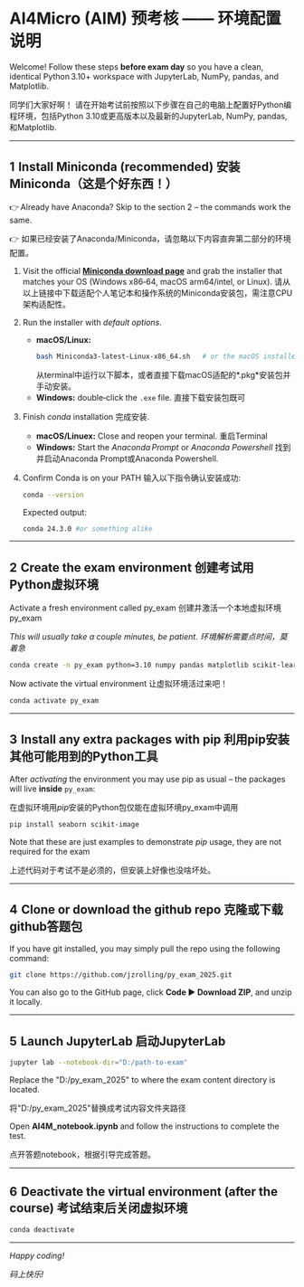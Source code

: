 # AI4Micro (AIM) 预考核 —— 环境配置说明

Welcome!  Follow these steps **before exam day** so you have a clean, identical Python 3.10+ workspace with JupyterLab, NumPy, pandas, and Matplotlib.

同学们大家好啊！ 请在开始考试前按照以下步骤在自己的电脑上配置好Python编程环境，包括Python 3.10或更高版本以及最新的JupyterLab, NumPy, pandas, 和Matplotlib.

---

## 1  Install Miniconda (recommended) 安装Miniconda（这是个好东西！）

👉 Already have Anaconda?  Skip to the section 2 – the commands work the same. 

👉 如果已经安装了Anaconda/Miniconda，请忽略以下内容直奔第二部分的环境配置。

1. Visit the official [**Miniconda download page**](https://www.anaconda.com/download/success) and grab the installer that matches your OS (Windows x86‑64, macOS arm64/intel, or Linux). 请从以上链接中下载适配个人笔记本和操作系统的Miniconda安装包，需注意CPU架构适配性。

2. Run the installer with *default options*.
   - **macOS/Linux:**
     ```bash
     bash Miniconda3-latest-Linux-x86_64.sh   # or the macOS installer
     ```
     从terminal中运行以下脚本，或者直接下载macOS适配的*.pkg*安装包并手动安装。
   - **Windows:** double‑click the `.exe` file.
     直接下载安装包既可
     
3. Finish *conda* installation 完成安装.
   - **macOS/Linuex:**
     Close and reopen your terminal. 重启Terminal
   - **Windows:**
     Start the *Anaconda Prompt* or *Anaconda Powershell* 找到并启动Anaconda Prompt或Anaconda Powershell.
     
4. Confirm Conda is on your PATH 输入以下指令确认安装成功:
   ```bash
   conda --version
   ```
   Expected output:
   ```bash
   conda 24.3.0 #or something alike
   ```
---

## 2  Create the exam environment 创建考试用Python虚拟环境

Activate a fresh environment called py_exam 创建并激活一个本地虚拟环境py_exam

*This will usually take a couple minutes, be patient. 环境解析需要点时间，莫着急*
```bash
conda create -n py_exam python=3.10 numpy pandas matplotlib scikit-learn jupyterlab ipywidgets -c conda-forge -y
```
Now activate the virtual environment 让虚拟环境活过来吧！
```bash
conda activate py_exam
```
---

## 3  Install any extra packages with **pip** 利用**pip**安装其他可能用到的Python工具

After *activating* the environment you may use pip as usual – the packages will live **inside** `py_exam`:

在虚拟环境用*pip*安装的Python包仅能在虚拟环境py_exam中调用

```bash
pip install seaborn scikit-image  
```
Note that these are just examples to demonstrate *pip* usage, they are not required for the exam

上述代码对于考试不是必须的，但安装上好像也没啥坏处。

---

## 4  Clone or download the github repo 克隆或下载github答题包

If you have git installed, you may simply pull the repo using the following command:
```bash
git clone https://github.com/jzrolling/py_exam_2025.git
```
You can also go to the GitHub page, click **Code ▶ Download ZIP**, and unzip it locally. 

---

## 5  Launch JupyterLab 启动JupyterLab

```bash
jupyter lab --notebook-dir="D:/path-to-exam" 
```
Replace the "D:/py_exam_2025" to where the exam content directory is located. 

将"D:/py_exam_2025"替换成考试内容文件夹路径

Open **AI4M_notebook.ipynb** and follow the instructions to complete the test.

点开答题notebook，根据引导完成答题。

---

## 6  Deactivate the virtual environment (after the course) 考试结束后关闭虚拟环境

```bash
conda deactivate
```

---

*Happy coding!*

*码上快乐!*


